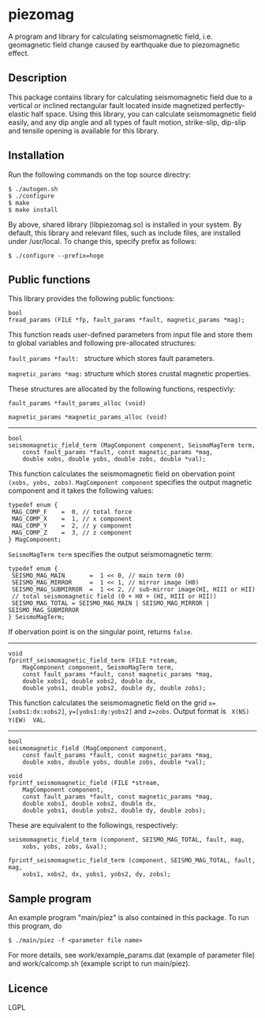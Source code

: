 # piezomag

A program and library for calculating seismomagnetic field, i.e. geomagnetic field
change caused by earthquake due to piezomagnetic effect.

## Description
This package contains library for calculating seismomagnetic field due to a vertical
or inclined rectangular fault located inside magnetized perfectly-elastic half space.
Using this library, you can calculate seismomagnetic field easily,
and any dip angle and all types of fault motion, strike-slip, dip-slip and tensile
opening is available for this library.

## Installation

Run the following commands on the top source directry:
```
$ ./autogen.sh
$ ./configure
$ make
$ make install
```

By above, shared library (libpiezomag.so) is installed in your system. By default,
this library and relevant files, such as include files, are installed under /usr/local.
To change this, specify prefix as follows:
```
$ ./configure --prefix=hoge
```

## Public functions
This library provides the following public functions:
```
bool
fread_params (FILE *fp, fault_params *fault, magnetic_params *mag);
```
This function reads user-defined parameters from input file and store them to global
variables and following pre-allocated structures:

```fault_params *fault: ``` structure which stores fault parameters.

```magnetic_params *mag:``` structure which stores crustal magnetic properties.

These structures are allocated by the following functions, respectivly:

```fault_params *fault_params_alloc (void)```

```magnetic_params *magnetic_params_alloc (void)```

---
```
bool
seismomagnetic_field_term (MagComponent component, SeismoMagTerm term,
    const fault_params *fault, const magnetic_params *mag,
    double xobs, double yobs, double zobs, double *val);
```
This function calculates the seismomagnetic field on obervation point ```(xobs, yobs, zobs)```.
```MagComponent component``` specifies the output magnetic component and it takes the following values:
```
typedef enum {
 MAG_COMP_F    =  0, // total force
 MAG_COMP_X    =  1, // x component
 MAG_COMP_Y    =  2, // y component
 MAG_COMP_Z    =  3, // z component
} MagComponent;
```

```SeismoMagTerm term``` specifies the output seismomagnetic term:
```
typedef enum {
 SEISMO_MAG_MAIN       =  1 << 0, // main term (0)
 SEISMO_MAG_MIRROR     =  1 << 1, // mirror image (H0)
 SEISMO_MAG_SUBMIRROR  =  1 << 2, // sub-mirror image(HI, HIII or HII)
 // total seismomagnetic field (0 + H0 + (HI, HIII or HII))
 SEISMO_MAG_TOTAL = SEISMO_MAG_MAIN | SEISMO_MAG_MIRROR | SEISMO_MAG_SUBMIRROR
} SeismoMagTerm;
```

If obervation point is on the singular point, returns ```false```.

---
```
void
fprintf_seismomagnetic_field_term (FILE *stream,
    MagComponent component, SeismoMagTerm term,
    const fault_params *fault, const magnetic_params *mag,
    double xobs1, double xobs2, double dx,
    double yobs1, double yobs2, double dy, double zobs);
```
This function calculates the seismomagnetic field on the grid ```x=[xobs1:dx:xobs2]```,
```y=[yobs1:dy:yobs2]``` and ```z=zobs```. Output format is ``` X(NS)  Y(EW)  VAL```.

---
```
bool
seismomagnetic_field (MagComponent component,
    const fault_params *fault, const magnetic_params *mag,
    double xobs, double yobs, double zobs, double *val);
```
```
void
fprintf_seismomagnetic_field (FILE *stream,
    MagComponent component,
    const fault_params *fault, const magnetic_params *mag,
    double xobs1, double xobs2, double dx,
    double yobs1, double yobs2, double dy, double zobs);
```
These are equivalent to the followings, respectively:
```
seismomagnetic_field_term (component, SEISMO_MAG_TOTAL, fault, mag,
    xobs, yobs, zobs, &val);
```
```
fprintf_seismomagnetic_field_term (component, SEISMO_MAG_TOTAL, fault, mag,
    xobs1, xobs2, dx, yobs1, yobs2, dy, zobs);
```


## Sample program

An example program "main/piez" is also contained in this package.
To run this program, do
```
$ ./main/piez -f <parameter file name>
```

For more details, see work/example_params.dat (example of parameter file) and work/calcomp.sh
(example script to run main/piez).

## Licence
LGPL
